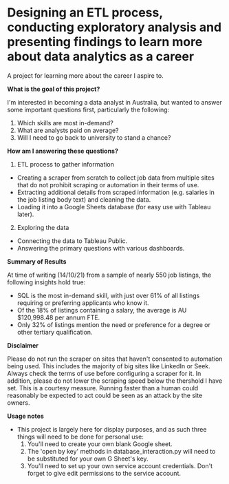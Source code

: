 # Designing an ETL process, conducting exploratory analysis and presenting findings to learn more about data analytics as a career
A project for learning more about the career I aspire to.


**What is the goal of this project?**

I'm interested in becoming a data analyst in Australia, but wanted to answer some important questions first, particularly the following:
1. Which skills are most in-demand?
2. What are analysts paid on average?
3. Will I need to go back to university to stand a chance?


**How am I answering these questions?**

1. ETL process to gather information
  * Creating a scraper from scratch to collect job data from multiple sites that do not prohibit scraping or automation in their terms of use.
  * Extracting additional details from scraped information (e.g. salaries in the job listing body text) and cleaning the data.
  * Loading it into a Google Sheets database (for easy use with Tableau later).

2. Exploring the data
  * Connecting the data to Tableau Public.
  * Answering the primary questions with various dashboards.


**Summary of Results**

At time of writing (14/10/21) from a sample of nearly 550 job listings, the following insights hold true:
* SQL is the most in-demand skill, with just over 61% of all listings requiring or preferring applicants who know it.
* Of the 18% of listings containing a salary, the average is AU $120,998.48 per annum FTE.
* Only 32% of listings mention the need or preference for a degree or other tertiary qualification.


**Disclaimer**

Please do not run the scraper on sites that haven't consented to automation being used. This includes the majority of big sites like LinkedIn or Seek. Always check the terms of use before configuring a scraper for it.
In addition, please do not lower the scraping speed below the thershold I have set. This is a courtesy measure. Running faster than a human could reasonably be expected to act could be seen as an attack by the site owners.


**Usage notes**
* This project is largely here for display purposes, and as such three things will need to be done for personal use: 
  1. You'll need to create your own blank Google sheet.
  2. The 'open by key' methods in database_interaction.py will need to be substituted for your own G Sheet's key.
  3. You'll need to set up your own service account credentials. Don't forget to give edit permissions to the service account.
